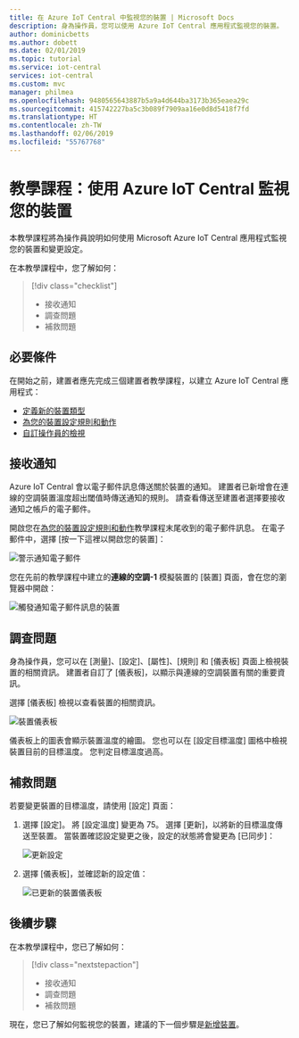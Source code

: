 ```yaml
---
title: 在 Azure IoT Central 中監視您的裝置 | Microsoft Docs
description: 身為操作員，您可以使用 Azure IoT Central 應用程式監視您的裝置。
author: dominicbetts
ms.author: dobett
ms.date: 02/01/2019
ms.topic: tutorial
ms.service: iot-central
services: iot-central
ms.custom: mvc
manager: philmea
ms.openlocfilehash: 9480565643887b5a9a4d644ba3173b365eaea29c
ms.sourcegitcommit: 415742227ba5c3b089f7909aa16e0d8d5418f7fd
ms.translationtype: HT
ms.contentlocale: zh-TW
ms.lasthandoff: 02/06/2019
ms.locfileid: "55767768"
---
```

# <a name="tutorial-use-azure-iot-central-to-monitor-your-devices"></a>教學課程：使用 Azure IoT Central 監視您的裝置

本教學課程將為操作員說明如何使用 Microsoft Azure IoT Central 應用程式監視您的裝置和變更設定。

在本教學課程中，您了解如何：

> [!div class="checklist"]
> * 接收通知
> * 調查問題
> * 補救問題

## <a name="prerequisites"></a>必要條件

在開始之前，建置者應先完成三個建置者教學課程，以建立 Azure IoT Central 應用程式：

* [定義新的裝置類型](tutorial-define-device-type-experimental.md?toc=/azure/iot-central-experimental/toc.json&bc=/azure/iot-central-experimental/breadcrumb/toc.json)
* [為您的裝置設定規則和動作](tutorial-configure-rules-experimental.md?toc=/azure/iot-central-experimental/toc.json&bc=/azure/iot-central-experimental/breadcrumb/toc.json)
* [自訂操作員的檢視](tutorial-customize-operator-experimental.md?toc=/azure/iot-central-experimental/toc.json&bc=/azure/iot-central-experimental/breadcrumb/toc.json)

## <a name="receive-a-notification"></a>接收通知

Azure IoT Central 會以電子郵件訊息傳送關於裝置的通知。 建置者已新增會在連線的空調裝置溫度超出閾值時傳送通知的規則。 請查看傳送至建置者選擇要接收通知之帳戶的電子郵件。

開啟您在[為您的裝置設定規則和動作](tutorial-configure-rules-experimental.md?toc=/azure/iot-central-experimental/toc.json&bc=/azure/iot-central-experimental/breadcrumb/toc.json)教學課程末尾收到的電子郵件訊息。 在電子郵件中，選擇 [按一下這裡以開啟您的裝置]：

![警示通知電子郵件](media/tutorial-monitor-devices-experimental/email.png)

您在先前的教學課程中建立的**連線的空調-1** 模擬裝置的 [裝置] 頁面，會在您的瀏覽器中開啟：

![觸發通知電子郵件訊息的裝置](media/tutorial-monitor-devices-experimental/sourcedevice.png)

## <a name="investigate-an-issue"></a>調查問題

身為操作員，您可以在 [測量]、[設定]、[屬性]、[規則] 和 [儀表板] 頁面上檢視裝置的相關資訊。 建置者自訂了 [儀表板]，以顯示與連線的空調裝置有關的重要資訊。

選擇 [儀表板] 檢視以查看裝置的相關資訊。

![裝置儀表板](media/tutorial-monitor-devices-experimental/initial_screen.png)

儀表板上的圖表會顯示裝置溫度的繪圖。 您也可以在 [設定目標溫度] 圖格中檢視裝置目前的目標溫度。 您判定目標溫度過高。

## <a name="remediate-an-issue"></a>補救問題

若要變更裝置的目標溫度，請使用 [設定] 頁面：

1. 選擇 [設定]。 將 [設定溫度] 變更為 75。 選擇 [更新]，以將新的目標溫度傳送至裝置。 當裝置確認設定變更之後，設定的狀態將會變更為 [已同步]：

    ![更新設定](media/tutorial-monitor-devices-experimental/change_settings.png)

2. 選擇 [儀表板]，並確認新的設定值：

    ![已更新的裝置儀表板](media/tutorial-monitor-devices-experimental/new_settings.png)

## <a name="next-steps"></a>後續步驟

在本教學課程中，您已了解如何：

> [!div class="nextstepaction"]
> * 接收通知
> * 調查問題
> * 補救問題

現在，您已了解如何監視您的裝置，建議的下一個步驟是[新增裝置](tutorial-add-device-experimental.md?toc=/azure/iot-central-experimental/toc.json&bc=/azure/iot-central-experimental/breadcrumb/toc.json)。